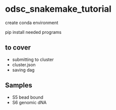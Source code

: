 # odsc_snakemake_tutorial

create conda environment

pip install needed programs

## to cover
- submitting to cluster
- cluster.json
- saving dag

## Samples
- S5 bead bound
- S6 genomic dNA
